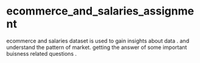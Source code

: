 # ecommerce_and_salaries_assignment
ecommerce and salaries dataset is used to gain insights about data . and understand the pattern of market. getting the answer of some important buisness related questions . 
